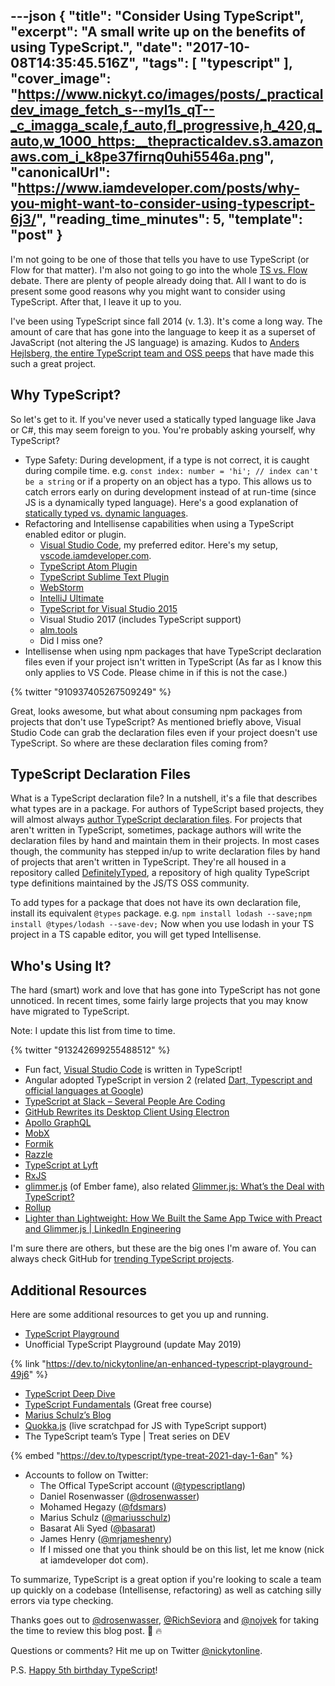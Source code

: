 ---json
{
  "title": "Consider Using TypeScript",
  "excerpt": "A small write up on the benefits of using TypeScript.",
  "date": "2017-10-08T14:35:45.516Z",
  "tags": [
    "typescript"
  ],
  "cover_image": "https://www.nickyt.co/images/posts/_practicaldev_image_fetch_s--myl1s_qT--_c_imagga_scale,f_auto,fl_progressive,h_420,q_auto,w_1000_https:__thepracticaldev.s3.amazonaws.com_i_k8pe37firnq0uhi5546a.png",
  "canonicalUrl": "https://www.iamdeveloper.com/posts/why-you-might-want-to-consider-using-typescript-6j3/",
  "reading_time_minutes": 5,
  "template": "post"
}
---

I'm not going to be one of those that tells you have to use TypeScript (or Flow for that matter). I'm also not going to go into the whole [TS vs. Flow](https://www.google.ca/search?q=flow+vs.+typescript&rlz=1C5CHFA_enCA763CA763&oq=flow+vs.+typescript&aqs=chrome.0.0l4.3590j0j4&sourceid=chrome&ie=UTF-8) debate. There are plenty of people already doing that. All I want to do is present some good reasons why you might want to consider using TypeScript. After that, I leave it up to you.

I've been using TypeScript since fall 2014 (v. 1.3). It's come a long way. The amount of care that has gone into the language to keep it as a superset of JavaScript (not altering the JS language) is amazing. Kudos to [Anders Hejlsberg, the entire TypeScript team and OSS peeps](https://github.com/Microsoft/TypeScript/graphs/contributors) that have made this such a great project.

Why TypeScript?
---------------

So let's get to it. If you've never used a statically typed language like Java or C#, this may seem foreign to you. You're probably asking yourself, why TypeScript?

* Type Safety: During development, if a type is not correct, it is caught during compile time. e.g. `const index: number = 'hi'; // index can't be a string` or if a property on an object has a typo. This allows us to catch errors early on during development instead of at run-time (since JS is a dynamically typed language). Here's a good explanation of [statically typed vs. dynamic languages](https://stackoverflow.com/a/1517670/77814).
* Refactoring and Intellisense capabilities when using a TypeScript enabled editor or plugin.
  * [Visual Studio Code](https://code.visualstudio.com), my preferred editor. Here's my setup, [vscode.iamdeveloper.com](http://vscode.iamdeveloper.com).
  * [TypeScript Atom Plugin](https://atom.io/packages/atom-typescript)
  * [TypeScript Sublime Text Plugin](https://github.com/Microsoft/TypeScript-Sublime-Plugin)
  * [WebStorm](https://www.jetbrains.com/help/webstorm/typescript.html)
  * [IntelliJ Ultimate](https://www.jetbrains.com/help/idea/typescript.html)
  * [TypeScript for Visual Studio 2015](https://www.microsoft.com/en-us/download/details.aspx?id=48593)
  * Visual Studio 2017 (includes TypeScript support)
  * [alm.tools](http://alm.tools)
  * Did I miss one?
* Intellisense when using npm packages that have TypeScript declaration files even if your project isn't written in TypeScript (As far as I know this only applies to VS Code. Please chime in if this is not the case.)

{% twitter "910937405267509249" %}

Great, looks awesome, but what about consuming npm packages from projects that don't use TypeScript? As mentioned briefly above, Visual Studio Code can grab the declaration files even if your project doesn't use TypeScript. So where are these declaration files coming from?

TypeScript Declaration Files
----------------------------

What is a TypeScript declaration file? In a nutshell, it's a file that describes what types are in a package. For authors of TypeScript based projects, they will almost always [author TypeScript declaration files](https://www.typescriptlang.org/docs/handbook/declaration-files/introduction.html). For projects that aren't written in TypeScript, sometimes, package authors will write the declaration files by hand and maintain them in their projects. In most cases though, the community has stepped in/up to write declaration files by hand of projects that aren't written in TypeScript. They're all housed in a repository called [DefinitelyTyped](http://definitelytyped.org), a repository of high quality TypeScript type definitions maintained by the JS/TS OSS community.

To add types for a package that does not have its own declaration file, install its equivalent `@types` package. e.g. `npm install lodash --save;npm install @types/lodash --save-dev;` Now when you use lodash in your TS project in a TS capable editor, you will get typed Intellisense.

Who's Using It?
---------------

The hard (smart) work and love that has gone into TypeScript has not gone unnoticed. In recent times, some fairly large projects that you may know have migrated to TypeScript.

Note: I update this list from time to time.

{% twitter "913242699255488512" %}

* Fun fact, [Visual Studio Code](https://github.com/Microsoft/vscode) is written in TypeScript!
* Angular adopted TypeScript in version 2 (related [Dart, Typescript and official languages at Google](news.dartlang.org/2017/04/dart-typescript-and-official-languages.html))
* [TypeScript at Slack – Several People Are Coding](https://slack.engineering/typescript-at-slack-a81307fa288d)
* [GitHub Rewrites its Desktop Client Using Electron](https://www.infoq.com/news/2017/05/github-electron-desktop-client)
* [Apollo GraphQL](https://github.com/apollographql)
* [MobX](https://github.com/mobxjs/mobx)
* [Formik](https://github.com/jaredpalmer/formik)
* [Razzle](https://github.com/jaredpalmer/razzle)
* [TypeScript at Lyft](https://eng.lyft.com/typescript-at-lyft-64f0702346ea)
* [RxJS](https://github.com/ReactiveX/rxjs)
* [glimmer.js](https://github.com/glimmerjs/glimmer.js) (of Ember fame), also related [Glimmer.js: What’s the Deal with TypeScript?](https://medium.com/@tomdale/glimmer-js-whats-the-deal-with-typescript-f666d1a3aad0)
* [Rollup](https://github.com/rollup/rollup)
* [Lighter than Lightweight: How We Built the Same App Twice with Preact and Glimmer.js | LinkedIn Engineering](https://engineering.linkedin.com/blog/2018/03/how-we-built-the-same-app-twice-with-preact-and-glimmerjs)

I'm sure there are others, but these are the big ones I'm aware of. You can always check GitHub for [trending TypeScript projects](https://github.com/trending/typescript).

Additional Resources
--------------------

Here are some additional resources to get you up and running.

* [TypeScript Playground](https://www.typescriptlang.org/play)
* Unofficial TypeScript Playground (update May 2019)

{% link "https://dev.to/nickytonline/an-enhanced-typescript-playground-49j6" %}

* [TypeScript Deep Dive](https://www.gitbook.com/book/basarat/typescript)
* [TypeScript Fundamentals](https://typescriptcourses.com/typescript-fundamentals) (Great free course)
* [Marius Schulz’s Blog](https://mariusschulz.com/blog/series/typescript-evolution)
* [Quokka.js](https://quokkajs.com) (live scratchpad for JS with TypeScript support)
* The TypeScript team’s Type | Treat series on DEV

{% embed "https://dev.to/typescript/type-treat-2021-day-1-6an" %}

* Accounts to follow on Twitter:
  * The Offical TypeScript account ([@typescriptlang](https://twitter.com/typescriptlang))
  * Daniel Rosenwasser ([@drosenwasser](https://twitter.com/drosenwasser))
  * Mohamed Hegazy ([@fdsmars](https://twitter.com/fdsmars))
  * Marius Schulz ([@mariusschulz](https://twitter.com/mariusschulz))
  * Basarat Ali Syed ([@basarat](https://twitter.com/basarat))
  * James Henry ([@mrjameshenry](https://twitter.com/mrjameshenry))
  * If I missed one that you think should be on this list, let me know (nick at iamdeveloper dot com).

To summarize, TypeScript is a great option if you're looking to scale a team up quickly on a codebase (Intellisense, refactoring) as well as catching silly errors via type checking.

Thanks goes out to [@drosenwasser](https://twitter.com/drosenwasser), [@RichSeviora](https://twitter.com/RichSeviora) and [@nojvek](https://twitter.com/nojvek) for taking the time to review this blog post. 💯 🔥

Questions or comments? Hit me up on Twitter [@nickytonline](https://www.twitter.com/nickytonline).

P.S. [Happy 5th birthday TypeScript](https://twitter.com/typescriptlang/status/914918151556448256)!
